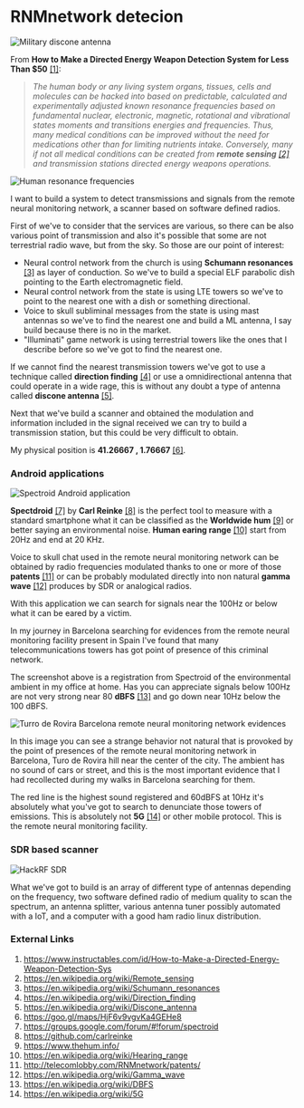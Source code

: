 # RNMnetwork detecion

![Military discone antenna](http://telecomlobby.com/Images/blog_iowa_antenna.jpg)

From **How to Make a Directed Energy Weapon Detection System for Less Than $50** [[1]](https://www.instructables.com/id/How-to-Make-a-Directed-Energy-Weapon-Detection-Sys):

> *The human body or any living system organs, tissues, cells and molecules can be hacked into based on predictable, calculated and experimentally adjusted known resonance frequencies based on fundamental nuclear, electronic, magnetic, rotational and vibrational states moments and transitions energies and frequencies. Thus, many medical conditions can be improved without the need for medications other than for limiting nutrients intake. Conversely, many if not all medical conditions can be created from **remote sensing** [[2]](https://en.wikipedia.org/wiki/Remote_sensing) and transmission stations directed energy weapons operations.*

![Human resonance frequencies](http://telecomlobby.com/Images/rubik-figure20-02.jpg)

I want to build a system to detect transmissions and signals from the remote neural monitoring network, a scanner based on software defined radios. 

First of we've to consider that the services are various, so there can be also various point of transmission and also it's possible that some are not terrestrial radio wave, but from the sky. So those are our point of interest:

- Neural control network from the church is using **Schumann resonances** [[3]](https://en.wikipedia.org/wiki/Schumann_resonances) as layer of conduction. So we've to build a special ELF parabolic dish pointing to the Earth electromagnetic field.
- Neural control network from the state is using LTE towers so we've to point to the nearest one with a dish or something directional.
- Voice to skull subliminal messages from the state is using mast antennas so we've to find the nearest one and build a ML antenna, I say build because there is no in the market.
- "Illuminati" game network is using terrestrial towers like the ones that I describe before so we've got to find the nearest one. 

If we cannot find the nearest transmission towers we've got to use a technique called **direction finding** [[4]](https://en.wikipedia.org/wiki/Direction_finding) or use a omnidirectional antenna that could operate in a wide rage, this is without any doubt a type of antenna called **discone antenna** [[5]](https://en.wikipedia.org/wiki/Discone_antenna).

Next that we've build a scanner and obtained the modulation and information included in the signal received we can try to build a transmission station, but this could be very difficult to obtain.

My physical position is **41.26667 , 1.76667** [[6]](https://goo.gl/maps/HjF6v9vgvKa4GEHe8).

### Android applications

![Spectroid Android application](http://telecomlobby.com/Images/remote_neural_monitoring_network_detection_spectroid.webp)

**Spectdroid** [[7]](https://groups.google.com/forum/#!forum/spectroid) by **Carl Reinke** [[8]](https://github.com/carlreinke) is the perfect tool to measure with a standard smartphone what it can be classified as the **Worldwide hum** [[9]](https://www.thehum.info/) or better saying an environmental noise. **Human earing range** [[10]](https://en.wikipedia.org/wiki/Hearing_range) start from 20Hz and end at 20 KHz.

Voice to skull chat used in the remote neural monitoring network can be obtained by radio frequencies modulated thanks to one or more of those **patents** [[11]](http://telecomlobby.com/RNMnetwork/patents/) or can be probably modulated directly into non natural **gamma wave** [[12]](https://en.wikipedia.org/wiki/Gamma_wave) produces by SDR or analogical radios. 

With this application we can search for signals near the 100Hz or below what it can be eared by a victim.

In my journey in Barcelona searching for evidences from the remote neural monitoring facility present in Spain I've found that many telecommunications towers has got point of presence of this criminal network.

The screenshot above is a registration from Spectroid of the environmental ambient in my office at home. Has you can appreciate signals below 100Hz are not very strong near 80 **dBFS** [[13]](https://en.wikipedia.org/wiki/DBFS) and go down near 10Hz below the 100 dBFS.

![Turro de Rovira Barcelona remote neural monitoring network evidences](http://telecomlobby.com/Images/remote_neural_monitoring_network_detection_spectroid_turo_de_rovira_barcelona.webp)

In this image you can see a strange behavior not natural that is provoked by the point of presences of the remote neural monitoring network in Barcelona, Turo de Rovira hill near the center of the city. The ambient has no sound of cars or street, and this is the most important evidence that I had recollected during my walks in Barcelona searching for them.

The red line is the highest sound registered and 60dBFS at 10Hz it's absolutely what you've got to search to denunciate those towers of emissions. This is absolutely not **5G** [[14]](https://en.wikipedia.org/wiki/5G) or other mobile protocol. This is the remote neural monitoring facility.

### SDR based scanner

![HackRF SDR](http://telecomlobby.com/Images/SDR_HackRF_one_PCB.jpg)

What we've got to build is an array of different type of antennas depending on the frequency, two software defined radio of medium quality to scan the spectrum, an antenna splitter, various antenna tuner possibly automated with a IoT, and a computer with a good ham radio linux distribution.


### External Links

1. https://www.instructables.com/id/How-to-Make-a-Directed-Energy-Weapon-Detection-Sys
2. https://en.wikipedia.org/wiki/Remote_sensing
3. https://en.wikipedia.org/wiki/Schumann_resonances
4. https://en.wikipedia.org/wiki/Direction_finding
5. https://en.wikipedia.org/wiki/Discone_antenna
6. https://goo.gl/maps/HjF6v9vgvKa4GEHe8
7. https://groups.google.com/forum/#!forum/spectroid
8. https://github.com/carlreinke
9. https://www.thehum.info/
10. https://en.wikipedia.org/wiki/Hearing_range
11. http://telecomlobby.com/RNMnetwork/patents/
12. https://en.wikipedia.org/wiki/Gamma_wave
13. https://en.wikipedia.org/wiki/DBFS
14. https://en.wikipedia.org/wiki/5G

